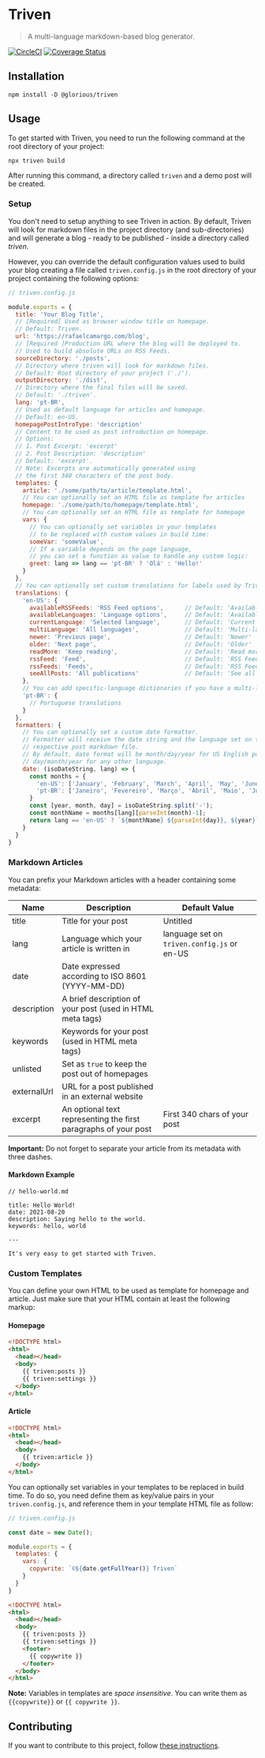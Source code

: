 # Triven
> A multi-language markdown-based blog generator.

[![CircleCI](https://circleci.com/gh/glorious-codes/glorious-triven/tree/master.svg?style=svg)](https://circleci.com/gh/glorious-codes/glorious-triven/tree/master)
[![Coverage Status](https://coveralls.io/repos/github/glorious-codes/glorious-triven/badge.svg?branch=master)](https://coveralls.io/github/glorious-codes/glorious-triven?branch=master)

## Installation

```
npm install -D @glorious/triven
```

## Usage

To get started with Triven, you need to run the following command at the root directory of your project:

```
npx triven build
```

After running this command, a directory called `triven` and a demo post will be created.

### Setup

You don't need to setup anything to see Triven in action. By default, Triven will look for markdown files in the project directory (and sub-directories) and will generate a blog - ready to be published - inside a directory called *triven*.

However, you can override the default configuration values used to build your blog creating a file called `triven.config.js` in the root directory of your project containing the following options:

``` javascript
// triven.config.js

module.exports = {
  title: 'Your Blog Title',
  // [Required] Used as browser window title on homepage.
  // Default: Triven.
  url: 'https://rafaelcamargo.com/blog',
  // [Required ]Production URL where the blog will be deployed to.
  // Used to build absolute URLs on RSS Feeds.
  sourceDirectory: './posts',
  // Directory where triven will look for markdown files.
  // Default: Root directory of your project ('./').
  outputDirectory: './dist',
  // Directory where the final files will be saved.
  // Default: './triven'.
  lang: 'pt-BR',
  // Used as default language for articles and homepage.
  // Default: en-US.
  homepagePostIntroType: 'description'
  // Content to be used as post introduction on homepage.
  // Options:
  // 1. Post Excerpt: 'excerpt'
  // 2. Post Description: 'description'
  // Default: 'excerpt'.
  // Note: Excerpts are automatically generated using
  // the first 340 characters of the post body.
  templates: {
    article: './some/path/to/article/template.html',
    // You can optionally set an HTML file as template for articles
    homepage: './some/path/to/homepage/template.html',
    // You can optionally set an HTML file as template for homepage
    vars: {
      // You can optionally set variables in your templates
      // to be replaced with custom values in build time:
      someVar: 'someValue',
      // If a variable depends on the page language,
      // you can set a function as value to handle any custom logic:
      greet: lang => lang == 'pt-BR' ? 'Olá' : 'Hello!'
    }
  },
  // You can optionally set custom translations for labels used by Triven:
  translations: {
    'en-US': {
      availableRSSFeeds: 'RSS Feed options',      // Default: 'Available RSS Feeds'
      availableLanguages: 'Language options',     // Default: 'Available languages'
      currentLanguage: 'Selected language',       // Default: 'Current language'
      multiLanguage: 'All languages',             // Default: 'Multi-language'
      newer: 'Previous page',                     // Default: 'Newer'
      older: 'Next page',                         // Default: 'Older'
      readMore: 'Keep reading',                   // Default: 'Read more'
      rssFeed: 'Feed',                            // Default: 'RSS Feed'
      rssFeeds: 'Feeds',                          // Default: 'RSS Feeds'
      seeAllPosts: 'All publications'             // Default: 'See all posts'
    },
    // You can add specific-language dictionaries if you have a multi-language blog:
    'pt-BR': {
      // Portuguese translations
    }
  },
  formatters: {
    // You can optionally set a custom date formatter.
    // Formatter will receive the date string and the language set on the
    // respective post markdown file.
    // By default, date format will be month/day/year for US English posts and
    // day/month/year for any other language.
    date: (isoDateString, lang) => {
      const months = {
        'en-US': ['January', 'February', 'March', 'April', 'May', 'June', 'July', 'August', 'September', 'October', 'November', 'December'],
        'pt-BR': ['Janeiro', 'Fevereiro', 'Março', 'Abril', 'Maio', 'Junho', 'Julho', 'Agosto', 'Setembro', 'Outubro', 'Novembro', 'Dezembro']
      }
      const [year, month, day] = isoDateString.split('-');
      const monthName = months[lang][parseInt(month)-1];
      return lang == 'en-US' ? `${monthName} ${parseInt(day)}, ${year}` : `${day} de ${monthName} de ${year}`;
    }
  }
}
```

### Markdown Articles

You can prefix your Markdown articles with a header containing some metadata:

| Name | Description | Default Value |
|------|-------------|---------------|
| title | Title for your post | Untitled |
| lang | Language which your article is written in | language set on `triven.config.js` or en-US |
| date | Date expressed according to ISO 8601 (YYYY-MM-DD) |  |
| description | A brief description of your post (used in HTML meta tags) |  |
| keywords | Keywords for your post (used in HTML meta tags) |  |
| unlisted | Set as `true` to keep the post out of homepages |  |
| externalUrl | URL for a post published in an external website |  |
| excerpt | An optional text representing the first paragraphs of your post | First 340 chars of your post |

**Important:** Do not forget to separate your article from its metadata with three dashes.

#### Markdown Example

```
// hello-world.md

title: Hello World!
date: 2021-08-20
description: Saying hello to the world.
keywords: hello, world

---

It's very easy to get started with Triven.
```

### Custom Templates

You can define your own HTML to be used as template for homepage and article. Just make sure that your HTML contain at least the following markup:

#### Homepage

``` html
<!DOCTYPE html>
<html>
  <head></head>
  <body>
    {{ triven:posts }}
    {{ triven:settings }}
  </body>
</html>
```

#### Article

``` html
<!DOCTYPE html>
<html>
  <head></head>
  <body>
    {{ triven:article }}
  </body>
</html>
```

You can optionally set variables in your templates to be replaced in build time. To do so, you need define them as key/value pairs in your `triven.config.js`, and reference them in your template HTML file as follow:

``` javascript
// triven.config.js

const date = new Date();

module.exports = {
  templates: {
    vars: {
      copywrite: `©${date.getFullYear()} Triven`
    }
  }
}
```

``` html
<!DOCTYPE html>
<html>
  <head></head>
  <body>
    {{ triven:posts }}
    {{ triven:settings }}
    <footer>
      {{ copywrite }}
    </footer>
  </body>
</html>
```

**Note:** Variables in templates are *space insensitive*. You can write them as `{{copywrite}}` or `{{ copywrite }}`.

## Contributing

If you want to contribute to this project, follow [these instructions](CONTRIBUTING.md).
